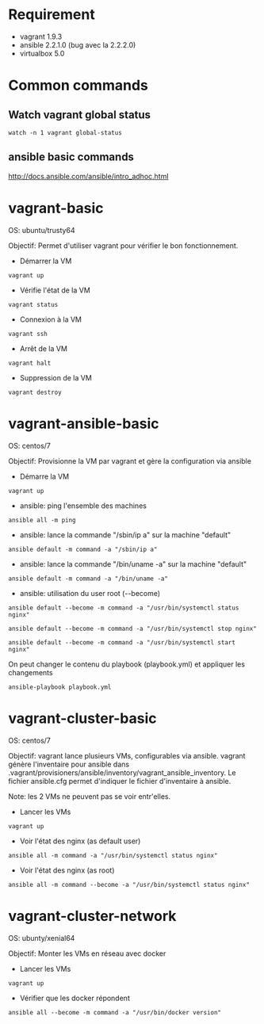 # Requirement

- vagrant 1.9.3
- ansible 2.2.1.0 (bug avec la 2.2.2.0)
- virtualbox 5.0

# Common commands

## Watch vagrant global status

```
watch -n 1 vagrant global-status
```


## ansible basic commands

http://docs.ansible.com/ansible/intro_adhoc.html


# vagrant-basic

OS: ubuntu/trusty64

Objectif: Permet d'utiliser vagrant pour vérifier le bon fonctionnement.

- Démarrer la VM
```
vagrant up
```

- Vérifie l'état de la VM
```
vagrant status
```

- Connexion à la VM
```
vagrant ssh
```

- Arrêt de la VM
```
vagrant halt
```

- Suppression de la VM
```
vagrant destroy
```

# vagrant-ansible-basic

OS: centos/7

Objectif: Provisionne la VM par vagrant et gère la configuration via ansible

- Démarre la VM
```
vagrant up
```

- ansible: ping l'ensemble des machines
```
ansible all -m ping
```

- ansible: lance la commande "/sbin/ip a" sur la machine "default"
```
ansible default -m command -a "/sbin/ip a"
```

- ansible: lance la commande "/bin/uname -a" sur la machine "default"
```
ansible default -m command -a "/bin/uname -a"
```

- ansible: utilisation du user root (--become)
```
ansible default --become -m command -a "/usr/bin/systemctl status nginx"
```

```
ansible default --become -m command -a "/usr/bin/systemctl stop nginx"
```

```
ansible default --become -m command -a "/usr/bin/systemctl start nginx"
```

On peut changer le contenu du playbook (playbook.yml) et appliquer les changements

```
ansible-playbook playbook.yml
```

# vagrant-cluster-basic

OS: centos/7

Objectif: vagrant lance plusieurs VMs, configurables via ansible. vagrant génère l'inventaire pour ansible dans .vagrant/provisioners/ansible/inventory/vagrant_ansible_inventory. Le fichier ansible.cfg permet d'indiquer le fichier d'inventaire à ansible.

Note: les 2 VMs ne peuvent pas se voir entr'elles.

- Lancer les VMs
```
vagrant up
```

- Voir l'état des nginx (as default user)
```
ansible all -m command -a "/usr/bin/systemctl status nginx"
```

- Voir l'état des nginx (as root)
```
ansible all -m command --become -a "/usr/bin/systemctl status nginx"
```

# vagrant-cluster-network

OS: ubunty/xenial64

Objectif: Monter les VMs en réseau avec docker

- Lancer les VMs
```
vagrant up
```

- Vérifier que les docker répondent
```
ansible all --become -m command -a "/usr/bin/docker version"
```